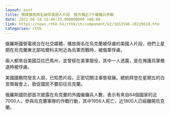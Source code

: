 ```yaml
---
layout: post
title: 俄媒播放兩名被俘美國人片段　俄方稱近7千僱傭兵參戰
date: 2022-06-18 15:48:33.000000000 +08:00
link: https://news.rthk.hk/rthk/ch/component/k2/1653596-20220618.htm
categories: rthk
---
```


俄羅斯國營電視台在社交媒體，播放兩名在烏克蘭被俘虜的美國人片段，他們上星期在烏克蘭東北部哈爾科夫附近為烏軍而戰時，被俄軍俘虜。

兩人都來自美國亞拉巴馬州，並曾經在美軍服役，其中一人透露，是在掩護烏軍撤退時被俘虜。

美國國務院發言人說，已知悉片段，正密切關注事態發展。總統拜登在星期五的白宮簡報會上，敦促國民不要前往烏克蘭。

俄羅斯國防部首次披露在烏克蘭的外國僱傭兵人數，表示有來自64個國家的近7000人，參與烏克蘭軍隊的作戰行動，其中1956人死亡，近1800人已經離開烏克蘭。
